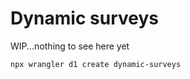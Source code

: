 # Dynamic surveys

WIP...nothing to see here yet

```bash
npx wrangler d1 create dynamic-surveys
```
